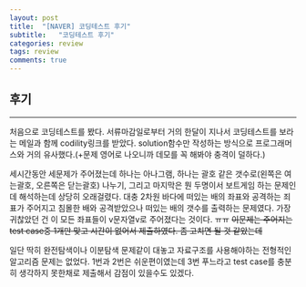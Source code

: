 ```yaml
---
layout: post
title:  "[NAVER] 코딩테스트 후기"
subtitle:   "코딩테스트 후기"
categories: review
tags: review
comments: true
---
```



## 후기 
---

처음으로 코딩테스트를 봤다. 서류마감일로부터 거의 한달이 지나서 코딩테스트를 보라는 메일과 함께 codility링크를 받았다. solution함수만 작성하는 방식으로 프로그래머스와 거의 유사했다.(+문제 영어로 나오니까 데모를 꼭 해봐야 충격이 덜하다.) 

세시간동안 세문제가 주어졌는데 하나는 아나그램, 하나는 괄호 같은 갯수로(왼쪽은 여는괄호, 오른쪽은 닫는괄호) 나누기, 그리고 마지막은 뭔 두명이서 보트게임 하는 문제인데  해석하는데 상당히 오래걸렸다. 대충 2차원 바다에 떠있는 배의 좌표와 공격하는 죄표가 주어지고 침몰한 배와 공격받았으나 떠있는 배의 갯수를 출력하는 문제였다. 가장 귀찮았던 건 이 모든 좌표들이 v문자열v로 주어졌다는 것이다. ㅠㅠ ~~이문제는 주어지는 test case중 1개만 맞고 시간이 없어서 제출하였다. 좀 고치면 될 것 같았는데~~

일단 딱히 완전탐색이나 이분탐색 문제같이 대놓고 자료구조를 사용해야하는 전형적인 알고리즘 문제는 없었다. 1번과 2번은 쉬운편이였는데 3번 푸느라고 test case를 충분히 생각하지 못한채로 제출해서 감점이 있을수도 있겠다.  
